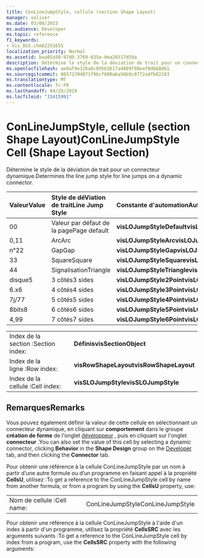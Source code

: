 ```yaml
---
title: ConLineJumpStyle, cellule (section Shape Layout)
manager: soliver
ms.date: 03/09/2015
ms.audience: Developer
ms.topic: reference
f1_keywords:
- Vis_DSS.chm82251655
localization_priority: Normal
ms.assetid: baa05a50-97d0-3769-635e-0ea20317d59a
description: Détermine le style de la déviation de trait pour un connecteur dynamique.
ms.openlocfilehash: ae8af4e326a6c895b3617a4869f98eaf0db68db1
ms.sourcegitcommit: 8657170d071f9bcf680aba50b9c07f2a4fb82283
ms.translationtype: MT
ms.contentlocale: fr-FR
ms.lasthandoff: 04/28/2019
ms.locfileid: "33415991"
---
```

# <a name="conlinejumpstyle-cell-shape-layout-section"></a><span data-ttu-id="4e20a-103">ConLineJumpStyle, cellule (section Shape Layout)</span><span class="sxs-lookup"><span data-stu-id="4e20a-103">ConLineJumpStyle Cell (Shape Layout Section)</span></span>

<span data-ttu-id="4e20a-104">Détermine le style de la déviation de trait pour un connecteur dynamique.</span><span class="sxs-lookup"><span data-stu-id="4e20a-104">Determines the line jump style for line jumps on a dynamic connector.</span></span>
  
|<span data-ttu-id="4e20a-105">**Valeur**</span><span class="sxs-lookup"><span data-stu-id="4e20a-105">**Value**</span></span>|<span data-ttu-id="4e20a-106">**Style de déViation de trait**</span><span class="sxs-lookup"><span data-stu-id="4e20a-106">**Line Jump Style**</span></span>|<span data-ttu-id="4e20a-107">**Constante d'automation**</span><span class="sxs-lookup"><span data-stu-id="4e20a-107">**Automation constant**</span></span>|
|:-----|:-----|:-----|
|<span data-ttu-id="4e20a-108">0</span><span class="sxs-lookup"><span data-stu-id="4e20a-108">0</span></span>  <br/> |<span data-ttu-id="4e20a-109">Valeur par défaut de la page</span><span class="sxs-lookup"><span data-stu-id="4e20a-109">Page default</span></span>  <br/> |<span data-ttu-id="4e20a-110">**visLOJumpStyleDefault**</span><span class="sxs-lookup"><span data-stu-id="4e20a-110">**visLOJumpStyleDefault**</span></span> <br/> |
|<span data-ttu-id="4e20a-111">0,1</span><span class="sxs-lookup"><span data-stu-id="4e20a-111">1</span></span>  <br/> |<span data-ttu-id="4e20a-112">Arc</span><span class="sxs-lookup"><span data-stu-id="4e20a-112">Arc</span></span>  <br/> |<span data-ttu-id="4e20a-113">**visLOJumpStyleArc**</span><span class="sxs-lookup"><span data-stu-id="4e20a-113">**visLOJumpStyleArc**</span></span> <br/> |
|<span data-ttu-id="4e20a-114">n°2</span><span class="sxs-lookup"><span data-stu-id="4e20a-114">2</span></span>  <br/> |<span data-ttu-id="4e20a-115">Gap</span><span class="sxs-lookup"><span data-stu-id="4e20a-115">Gap</span></span>  <br/> |<span data-ttu-id="4e20a-116">**visLOJumpStyleGap**</span><span class="sxs-lookup"><span data-stu-id="4e20a-116">**visLOJumpStyleGap**</span></span> <br/> |
|<span data-ttu-id="4e20a-117">3</span><span class="sxs-lookup"><span data-stu-id="4e20a-117">3</span></span>  <br/> |<span data-ttu-id="4e20a-118">Square</span><span class="sxs-lookup"><span data-stu-id="4e20a-118">Square</span></span>  <br/> |<span data-ttu-id="4e20a-119">**visLOJumpStyleSquare**</span><span class="sxs-lookup"><span data-stu-id="4e20a-119">**visLOJumpStyleSquare**</span></span> <br/> |
|<span data-ttu-id="4e20a-120">4</span><span class="sxs-lookup"><span data-stu-id="4e20a-120">4</span></span>  <br/> |<span data-ttu-id="4e20a-121">Signalisation</span><span class="sxs-lookup"><span data-stu-id="4e20a-121">Triangle</span></span>  <br/> |<span data-ttu-id="4e20a-122">**visLOJumpStyleTriangle**</span><span class="sxs-lookup"><span data-stu-id="4e20a-122">**visLOJumpStyleTriangle**</span></span> <br/> |
|<span data-ttu-id="4e20a-123">disque</span><span class="sxs-lookup"><span data-stu-id="4e20a-123">5</span></span>  <br/> |<span data-ttu-id="4e20a-124">3 côtés</span><span class="sxs-lookup"><span data-stu-id="4e20a-124">3 sides</span></span>  <br/> |<span data-ttu-id="4e20a-125">**visLOJumpStyle2Point**</span><span class="sxs-lookup"><span data-stu-id="4e20a-125">**visLOJumpStyle2Point**</span></span> <br/> |
|<span data-ttu-id="4e20a-126">6.x</span><span class="sxs-lookup"><span data-stu-id="4e20a-126">6</span></span>  <br/> |<span data-ttu-id="4e20a-127">4 côtés</span><span class="sxs-lookup"><span data-stu-id="4e20a-127">4 sides</span></span>  <br/> |<span data-ttu-id="4e20a-128">**visLOJumpStyle3Point**</span><span class="sxs-lookup"><span data-stu-id="4e20a-128">**visLOJumpStyle3Point**</span></span> <br/> |
|<span data-ttu-id="4e20a-129">7j/7</span><span class="sxs-lookup"><span data-stu-id="4e20a-129">7</span></span>  <br/> |<span data-ttu-id="4e20a-130">5 côtés</span><span class="sxs-lookup"><span data-stu-id="4e20a-130">5 sides</span></span>  <br/> |<span data-ttu-id="4e20a-131">**visLOJumpStyle4Point**</span><span class="sxs-lookup"><span data-stu-id="4e20a-131">**visLOJumpStyle4Point**</span></span> <br/> |
|<span data-ttu-id="4e20a-132">8bits</span><span class="sxs-lookup"><span data-stu-id="4e20a-132">8</span></span>  <br/> |<span data-ttu-id="4e20a-133">6 côtés</span><span class="sxs-lookup"><span data-stu-id="4e20a-133">6 sides</span></span>  <br/> |<span data-ttu-id="4e20a-134">**visLOJumpStyle5Point**</span><span class="sxs-lookup"><span data-stu-id="4e20a-134">**visLOJumpStyle5Point**</span></span> <br/> |
|<span data-ttu-id="4e20a-135">4,9</span><span class="sxs-lookup"><span data-stu-id="4e20a-135">9</span></span>  <br/> |<span data-ttu-id="4e20a-136">7 côtés</span><span class="sxs-lookup"><span data-stu-id="4e20a-136">7 sides</span></span>  <br/> |<span data-ttu-id="4e20a-137">**visLOJumpStyle6Point**</span><span class="sxs-lookup"><span data-stu-id="4e20a-137">**visLOJumpStyle6Point**</span></span> <br/> |
   
|||
|:-----|:-----|
|<span data-ttu-id="4e20a-138">Index de la section :</span><span class="sxs-lookup"><span data-stu-id="4e20a-138">Section index:</span></span>  <br/> |<span data-ttu-id="4e20a-139">**Définis**</span><span class="sxs-lookup"><span data-stu-id="4e20a-139">**visSectionObject**</span></span> <br/> |
|<span data-ttu-id="4e20a-140">Index de la ligne :</span><span class="sxs-lookup"><span data-stu-id="4e20a-140">Row index:</span></span>  <br/> |<span data-ttu-id="4e20a-141">**visRowShapeLayout**</span><span class="sxs-lookup"><span data-stu-id="4e20a-141">**visRowShapeLayout**</span></span> <br/> |
|<span data-ttu-id="4e20a-142">Index de la cellule :</span><span class="sxs-lookup"><span data-stu-id="4e20a-142">Cell index:</span></span>  <br/> |<span data-ttu-id="4e20a-143">**visSLOJumpStyle**</span><span class="sxs-lookup"><span data-stu-id="4e20a-143">**visSLOJumpStyle**</span></span> <br/> |
   
## <a name="remarks"></a><span data-ttu-id="4e20a-144">Remarques</span><span class="sxs-lookup"><span data-stu-id="4e20a-144">Remarks</span></span>

<span data-ttu-id="4e20a-145">Vous pouvez également définir la valeur de cette cellule en sélectionnant un connecteur dynamique, en cliquant sur **comportement** dans le groupe **création de forme** de l'onglet [développeur](run-in-developer-mode-display-the-developer-tab.md) , puis en cliquant sur l'onglet **connecteur** .</span><span class="sxs-lookup"><span data-stu-id="4e20a-145">You can also set the value of this cell by selecting a dynamic connector, clicking **Behavior** in the **Shape Design** group on the [Developer](run-in-developer-mode-display-the-developer-tab.md) tab, and then clicking the **Connector** tab.</span></span> 
  
<span data-ttu-id="4e20a-146">Pour obtenir une référence à la cellule ConLineJumpStyle par un nom à partir d’une autre formule ou d’un programme en faisant appel à la propriété **CellsU**, utilisez :</span><span class="sxs-lookup"><span data-stu-id="4e20a-146">To get a reference to the ConLineJumpStyle cell by name from another formula, or from a program by using the **CellsU** property, use:</span></span> 
  
|||
|:-----|:-----|
|<span data-ttu-id="4e20a-147">Nom de cellule :</span><span class="sxs-lookup"><span data-stu-id="4e20a-147">Cell name:</span></span>  <br/> |<span data-ttu-id="4e20a-148">ConLineJumpStyle</span><span class="sxs-lookup"><span data-stu-id="4e20a-148">ConLineJumpStyle</span></span>  <br/> |
   
<span data-ttu-id="4e20a-149">Pour obtenir une référence à la cellule ConLineJumpStyle à l'aide d'un index à partir d'un programme, utilisez la propriété **CellsSRC** avec les arguments suivants :</span><span class="sxs-lookup"><span data-stu-id="4e20a-149">To get a reference to the ConLineJumpStyle cell by index from a program, use the **CellsSRC** property with the following arguments:</span></span> 
  

